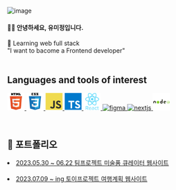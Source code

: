 ![image](https://user-images.githubusercontent.com/104767659/229338460-d3bf0038-c1e9-4ccc-ac73-5f1fa80bbcf6.png)

<h4>👩🏻 안녕하세요, 유미정입니다. </h4>
🐋 Learning web full stack
<br>
"I want to bacome a Frontend developer"
<br><br>
<h2> Languages and tools of interest </h2>
<span></span>
<p align="left"><a href="https://www.w3.org/html/" target="_blank" rel="noreferrer"> <img src="https://raw.githubusercontent.com/devicons/devicon/master/icons/html5/html5-original-wordmark.svg" alt="html5" width="40" height="40"/> </a><a href="https://www.w3schools.com/css/" target="_blank" rel="noreferrer"> <img src="https://raw.githubusercontent.com/devicons/devicon/master/icons/css3/css3-original-wordmark.svg" alt="css3" width="40" height="40"/> </a>  <a href="https://developer.mozilla.org/en-US/docs/Web/JavaScript" target="_blank" rel="noreferrer"> <img src="https://raw.githubusercontent.com/devicons/devicon/master/icons/javascript/javascript-original.svg" alt="javascript" width="40" height="40"/> </a> <a href="https://www.typescriptlang.org/" target="_blank" rel="noreferrer"> <img src="https://raw.githubusercontent.com/devicons/devicon/master/icons/typescript/typescript-original.svg" alt="typescript" width="40" height="40"/> </a> <a href="https://reactjs.org/" target="_blank" rel="noreferrer"> <img src="https://raw.githubusercontent.com/devicons/devicon/master/icons/react/react-original-wordmark.svg" alt="react" width="40" height="40"/> </a> <a href="https://www.figma.com/" target="_blank" rel="noreferrer"> <img src="https://www.vectorlogo.zone/logos/figma/figma-icon.svg" alt="figma" width="40" height="40"/> </a> <a href="https://nextjs.org/" target="_blank" rel="noreferrer"> <img src="https://cdn.worldvectorlogo.com/logos/nextjs-2.svg" alt="nextjs" width="40" height="40"/> </a> <a href="https://nodejs.org" target="_blank" rel="noreferrer"> <img src="https://raw.githubusercontent.com/devicons/devicon/master/icons/nodejs/nodejs-original-wordmark.svg" alt="nodejs" width="40" height="40"/> </a></p>
<br>
<h2> 📌 포트폴리오</h2>
<span></span>
<li>
  <a href="https://github.com/m2jung/curator_refactory">2023.05.30 ~ 06.22 팀프로젝트 미술품 큐레이터 웹사이트</a>
</li><br>
<li>
  <a href="https://github.com/m2jung/travel-front">2023.07.09 ~ ing 토이프로젝트 여행계획 웹사이트</a>
</li>






